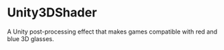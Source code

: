 # Unity3DShader
A Unity post-processing effect that makes games compatible with red and blue 3D glasses.
